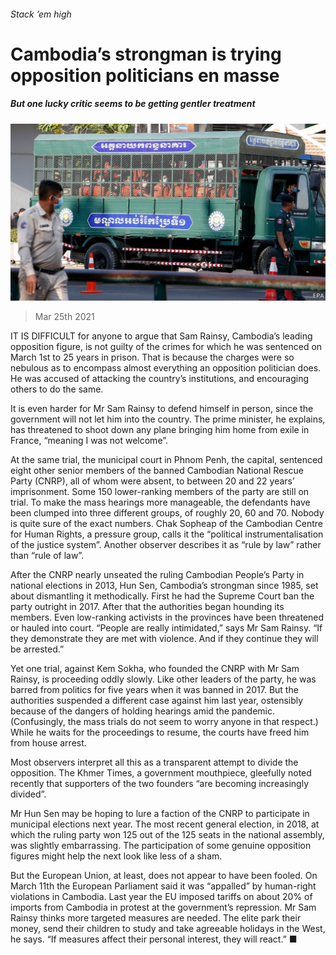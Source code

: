 ###### Stack ’em high

# Cambodia’s strongman is trying opposition politicians en masse 

##### But one lucky critic seems to be getting gentler treatment 

![image](images/20210327_asp501.jpg) 

> Mar 25th 2021 

IT IS DIFFICULT for anyone to argue that Sam Rainsy, Cambodia’s leading opposition figure, is not guilty of the crimes for which he was sentenced on March 1st to 25 years in prison. That is because the charges were so nebulous as to encompass almost everything an opposition politician does. He was accused of attacking the country’s institutions, and encouraging others to do the same.

It is even harder for Mr Sam Rainsy to defend himself in person, since the government will not let him into the country. The prime minister, he explains, has threatened to shoot down any plane bringing him home from exile in France, “meaning I was not welcome”.


At the same trial, the municipal court in Phnom Penh, the capital, sentenced eight other senior members of the banned Cambodian National Rescue Party (CNRP), all of whom were absent, to between 20 and 22 years’ imprisonment. Some 150 lower-ranking members of the party are still on trial. To make the mass hearings more manageable, the defendants have been clumped into three different groups, of roughly 20, 60 and 70. Nobody is quite sure of the exact numbers. Chak Sopheap of the Cambodian Centre for Human Rights, a pressure group, calls it the “political instrumentalisation of the justice system”. Another observer describes it as “rule by law” rather than “rule of law”.

After the CNRP nearly unseated the ruling Cambodian People’s Party in national elections in 2013, Hun Sen, Cambodia’s strongman since 1985, set about dismantling it methodically. First he had the Supreme Court ban the party outright in 2017. After that the authorities began hounding its members. Even low-ranking activists in the provinces have been threatened or hauled into court. “People are really intimidated,” says Mr Sam Rainsy. “If they demonstrate they are met with violence. And if they continue they will be arrested.”

Yet one trial, against Kem Sokha, who founded the CNRP with Mr Sam Rainsy, is proceeding oddly slowly. Like other leaders of the party, he was barred from politics for five years when it was banned in 2017. But the authorities suspended a different case against him last year, ostensibly because of the dangers of holding hearings amid the pandemic. (Confusingly, the mass trials do not seem to worry anyone in that respect.) While he waits for the proceedings to resume, the courts have freed him from house arrest.

Most observers interpret all this as a transparent attempt to divide the opposition. The Khmer Times, a government mouthpiece, gleefully noted recently that supporters of the two founders “are becoming increasingly divided”.

Mr Hun Sen may be hoping to lure a faction of the CNRP to participate in municipal elections next year. The most recent general election, in 2018, at which the ruling party won 125 out of the 125 seats in the national assembly, was slightly embarrassing. The participation of some genuine opposition figures might help the next look like less of a sham.

But the European Union, at least, does not appear to have been fooled. On March 11th the European Parliament said it was “appalled” by human-right violations in Cambodia. Last year the EU imposed tariffs on about 20% of imports from Cambodia in protest at the government’s repression. Mr Sam Rainsy thinks more targeted measures are needed. The elite park their money, send their children to study and take agreeable holidays in the West, he says. “If measures affect their personal interest, they will react.” ■

